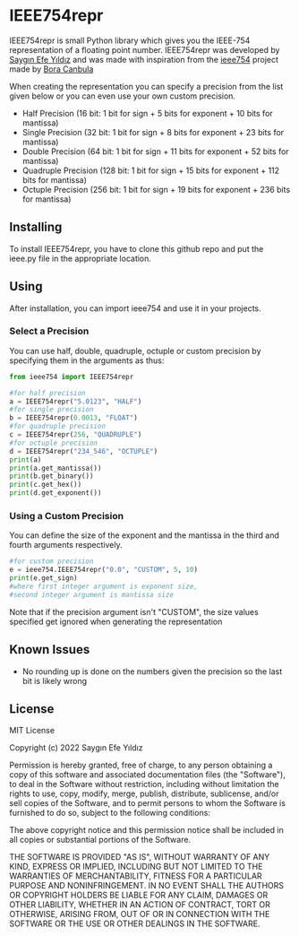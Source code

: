 # IEEE754repr

IEEE754repr is small Python library which gives you the IEEE-754 representation of a floating point number. IEEE754repr was developed by [Saygın Efe Yıldız](https://github.com/syildizz) and was made with inspiration from the [ieee754](https://github.com/canbula/ieee754) project made by [Bora Canbula](https://github.com/canbula)

When creating the representation you can specify a precision from the list given below or you can even use your own custom precision.
- Half Precision (16 bit: 1 bit for sign + 5 bits for exponent + 10 bits for mantissa)
- Single Precision (32 bit: 1 bit for sign + 8 bits for exponent + 23 bits for mantissa)
- Double Precision (64 bit: 1 bit for sign + 11 bits for exponent + 52 bits for mantissa)
- Quadruple Precision (128 bit: 1 bit for sign + 15 bits for exponent + 112 bits for mantissa)
- Octuple Precision (256 bit: 1 bit for sign + 19 bits for exponent + 236 bits for mantissa)

## Installing

To install IEEE754repr, you have to clone this github repo and put the ieee.py file in the appropriate location.

## Using

After installation, you can import ieee754 and use it in your projects.

### Select a Precision

You can use half, double, quadruple, octuple or custom precision by specifying them in the arguments as thus:
```Python
from ieee754 import IEEE754repr

#for half precision
a = IEEE754repr("5.0123", "HALF")
#for single precision
b = IEEE754repr(0.0013, "FLOAT")
#for quadruple precision
c = IEEE754repr(256, "QUADRUPLE")
#for octuple precision
d = IEEE754repr("234_546", "OCTUPLE")
print(a)
print(a.get_mantissa())
print(b.get_binary())
print(c.get_hex())
print(d.get_exponent())
```

### Using a Custom Precision

You can define the size of the exponent and the mantissa in the third and fourth arguments respectively.
```Python
#for custom precision
e = ieee754.IEEE754repr("0.0", "CUSTOM", 5, 10)
print(e.get_sign)
#where first integer argument is exponent size,
#second integer argument is mantissa size
```
Note that if the precision argument isn't "CUSTOM", the size values specified get ignored when generating the representation

## Known Issues

- No rounding up is done on the numbers given the precision so the last bit is likely wrong




License
----

MIT License

Copyright (c) 2022 Saygın Efe Yıldız

Permission is hereby granted, free of charge, to any person obtaining a copy of this software and associated documentation files (the "Software"), to deal in the Software without restriction, including without limitation the rights to use, copy, modify, merge, publish, distribute, sublicense, and/or sell copies of the Software, and to permit persons to whom the Software is furnished to do so, subject to the following conditions:

The above copyright notice and this permission notice shall be included in all copies or substantial portions of the Software.

THE SOFTWARE IS PROVIDED "AS IS", WITHOUT WARRANTY OF ANY KIND, EXPRESS OR IMPLIED, INCLUDING BUT NOT LIMITED TO THE WARRANTIES OF MERCHANTABILITY, FITNESS FOR A PARTICULAR PURPOSE AND NONINFRINGEMENT. IN NO EVENT SHALL THE AUTHORS OR COPYRIGHT HOLDERS BE LIABLE FOR ANY CLAIM, DAMAGES OR OTHER LIABILITY, WHETHER IN AN ACTION OF CONTRACT, TORT OR OTHERWISE, ARISING FROM, OUT OF OR IN CONNECTION WITH THE SOFTWARE OR THE USE OR OTHER DEALINGS IN THE SOFTWARE.
